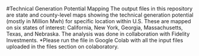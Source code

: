 #Technical Generation Potential Mapping
The output files in this repository are state and county-level maps showing the technical generation potential (mostly in Million Mwh) for specific location within U.S. 
These are mapped on six states of interest: California, New York, Georgia, Massachusetts, Texas, and Nebraska. The analysis was done in collaboration with Fidelity Investments. 
*Please run the file in Google Colab with all the input files uploaded in the files section on colaboratory.
